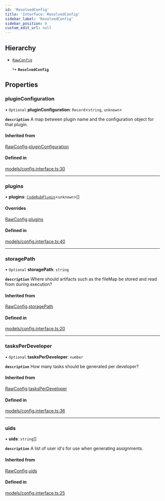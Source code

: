 ```yaml
---
id: 'ResolvedConfig'
title: 'Interface: ResolvedConfig'
sidebar_label: 'ResolvedConfig'
sidebar_position: 0
custom_edit_url: null
---
```


## Hierarchy

- [`RawConfig`](RawConfig)

  ↳ **`ResolvedConfig`**

## Properties

### pluginConfiguration

• `Optional` **pluginConfiguration**: `Record`<`string`, `unknown`\>

**`description`** A map between plugin name and the configuration object for that plugin.

#### Inherited from

[RawConfig](RawConfig).[pluginConfiguration](RawConfig#pluginconfiguration)

#### Defined in

[models/config.interface.ts:30](https://github.com/agentender/code-rub/blob/f237c89/packages/core/src/models/config.interface.ts#L30)

---

### plugins

• **plugins**: [`CodeRubPlugin`](CodeRubPlugin)<`unknown`\>[]

#### Overrides

[RawConfig](RawConfig).[plugins](RawConfig#plugins)

#### Defined in

[models/config.interface.ts:40](https://github.com/agentender/code-rub/blob/f237c89/packages/core/src/models/config.interface.ts#L40)

---

### storagePath

• `Optional` **storagePath**: `string`

**`description`** Where should artifacts such as the fileMap be stored and read from during execution?

#### Inherited from

[RawConfig](RawConfig).[storagePath](RawConfig#storagepath)

#### Defined in

[models/config.interface.ts:20](https://github.com/agentender/code-rub/blob/f237c89/packages/core/src/models/config.interface.ts#L20)

---

### tasksPerDeveloper

• `Optional` **tasksPerDeveloper**: `number`

**`description`** How many tasks should be generated per developer?

#### Inherited from

[RawConfig](RawConfig).[tasksPerDeveloper](RawConfig#tasksperdeveloper)

#### Defined in

[models/config.interface.ts:36](https://github.com/agentender/code-rub/blob/f237c89/packages/core/src/models/config.interface.ts#L36)

---

### uids

• **uids**: `string`[]

**`description`** A list of user id's for use when generating assignments.

#### Inherited from

[RawConfig](RawConfig).[uids](RawConfig#uids)

#### Defined in

[models/config.interface.ts:25](https://github.com/agentender/code-rub/blob/f237c89/packages/core/src/models/config.interface.ts#L25)
